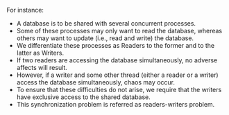 For instance:
- A database is to be shared with several concurrent processes.
- Some of these processes may only want to read the database, whereas others may want to update (i.e., read and write) the database.
- We differentiate these processes as Readers to the former and to the latter as Writers.
- If two readers are accessing the database simultaneously, no adverse affects will result.
- However, if a writer and some other thread (either a reader or a writer) access the database simultaneously, chaos may occur.
- To ensure that these difficulties do not arise, we require that the writers have exclusive access to the shared database.
- This synchronization problem is referred as readers-writers problem.

